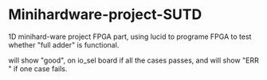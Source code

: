 # Minihardware-project-SUTD
1D minihard-ware project FPGA part, using lucid to programe FPGA to test whether "full adder" is functional. 

will show "good", on io_sel board if all the cases passes, and will show "ERR " if one case fails.
